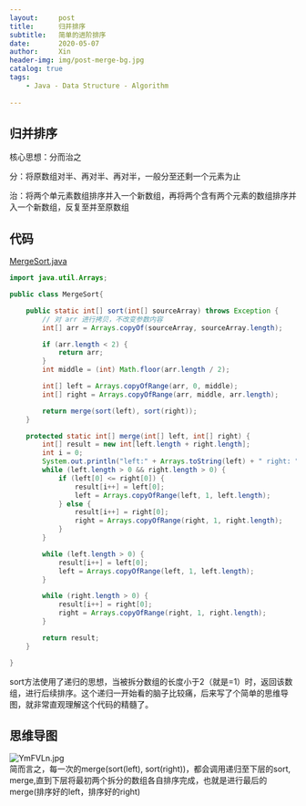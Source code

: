 ```yaml
---
layout:     post   				    
title:      归并排序				
subtitle:   简单的进阶排序
date:       2020-05-07 				
author:     Xin 						
header-img: img/post-merge-bg.jpg 	
catalog: true 						
tags:								
    - Java - Data Structure - Algorithm
    
---
```


## 归并排序

核心思想：分而治之

分：将原数组对半、再对半、再对半，一般分至还剩一个元素为止

治：将两个单元素数组排序并入一个新数组，再将两个含有两个元素的数组排序并入一个新数组，反复至并至原数组

## 代码

[MergeSort.java](https://github.com/XinZheng-SH/Data-Structure-and-Algorithm/blob/master/Codes/MergeSort.java)

```java
import java.util.Arrays;

public class MergeSort{

    public static int[] sort(int[] sourceArray) throws Exception {
        // 对 arr 进行拷贝，不改变参数内容
        int[] arr = Arrays.copyOf(sourceArray, sourceArray.length);

        if (arr.length < 2) {
            return arr;
        }
        int middle = (int) Math.floor(arr.length / 2);

        int[] left = Arrays.copyOfRange(arr, 0, middle);
        int[] right = Arrays.copyOfRange(arr, middle, arr.length);

        return merge(sort(left), sort(right));
    }

    protected static int[] merge(int[] left, int[] right) {
        int[] result = new int[left.length + right.length];
        int i = 0;
        System.out.println("left:" + Arrays.toString(left) + " right: " + Arrays.toString(right));
        while (left.length > 0 && right.length > 0) {
            if (left[0] <= right[0]) {
                result[i++] = left[0];
                left = Arrays.copyOfRange(left, 1, left.length);
            } else {
                result[i++] = right[0];
                right = Arrays.copyOfRange(right, 1, right.length);
            }
        }

        while (left.length > 0) {
            result[i++] = left[0];
            left = Arrays.copyOfRange(left, 1, left.length);
        }

        while (right.length > 0) {
            result[i++] = right[0];
            right = Arrays.copyOfRange(right, 1, right.length);
        }

        return result;
    }

}
```

sort方法使用了递归的思想，当被拆分数组的长度小于2（就是=1）时，返回该数组，进行后续排序。这个递归一开始看的脑子比较痛，后来写了个简单的思维导图，就非常直观理解这个代码的精髓了。

## 思维导图
![YmFVLn.jpg](https://s1.ax1x.com/2020/05/07/YmFVLn.jpg)<br>
简而言之，每一次的merge(sort(left), sort(right))，都会调用递归至下层的sort, merge,直到下层将最初两个拆分的数组各自排序完成，也就是进行最后的merge(排序好的left，排序好的right)
